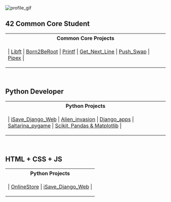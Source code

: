 ![profile_gif](https://mir-s3-cdn-cf.behance.net/project_modules/1400/b32a8c179531059.64fb11033cc3c.gif)

## 42 Common Core Student

<table>
<tr>
<th>Common Core Projects</th>
</tr>
<tr>

<td>

| [Libft](https://github.com/markelberg/libft) | [Born2BeRoot](https://github.com/markelberg/Born2beroot42)  | [Printf](https://github.com/markelberg/ft_printf)   | [Get_Next_Line](https://github.com/markelberg/get_next_line) | [Push_Swap](https://github.com/markelberg/push_swap) |  [Pipex](https://github.com/markelberg/pipex)   |

</td> </tr> </table>
<br>

## Python Developer

<table>
<tr>
<th>Python Projects</th>
</tr>
<tr>

<td>

| [iSave_Django_Web](https://github.com/markelberg/iSave-gestor-de-gastos-) | [Alien_invasion](https://github.com/markelberg/Alien_invasion_game)  | [Django_apps](https://github.com/markelberg/Django_apps)   | [Saltarina_pygame](https://github.com/markelberg/Saltarina_game) | [Scikit, Pandas & Matplotlib](https://github.com/markelberg/scikit-matplotlib-pandas) |

</td>

</tr> </table>
<br>

## HTML + CSS + JS

<table>
<tr>
<th>Python Projects</th>
</tr>
<tr>

<td>

| [OnlineStore](https://github.com/markelberg/My-WebStore) | [iSave_Django_Web](https://github.com/markelberg/iSave-gestor-de-gastos-) |

</td>

</tr> </table>
<br>
